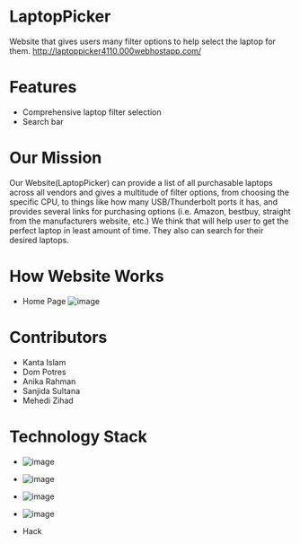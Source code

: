 # LaptopPicker
Website that gives users many filter options to help select the laptop for them.
http://laptoppicker4110.000webhostapp.com/

# Features
- Comprehensive laptop filter selection
- Search bar
# Our Mission
Our Website(LaptopPicker) can provide a list of all purchasable laptops across all vendors and gives a multitude of filter options, from choosing the specific CPU, to things like how many USB/Thunderbolt ports it has, and provides several links for purchasing options (i.e. Amazon, bestbuy, straight from the manufacturers website, etc.) We think that will help user to get the perfect laptop in least amount of time. They also can search for their desired laptops.
# How Website Works
- Home Page
![image](https://user-images.githubusercontent.com/84642696/207211871-7069dcc3-f917-4754-88b0-66bf54e2eea4.png)













# Contributors
- Kanta Islam
- Dom Potres
- Anika Rahman
- Sanjida Sultana
- Mehedi Zihad

# Technology Stack
- ![image](https://user-images.githubusercontent.com/84642696/207213856-01b23754-e64f-4af6-9a98-d0e6458bf0f3.png)

- ![image](https://user-images.githubusercontent.com/84642696/207213894-b747f5d9-c73c-4c47-8917-b41dfc345209.png)

- ![image](https://user-images.githubusercontent.com/84642696/207213975-dda4b04c-bcdf-4c4b-80b5-36ee36f88c5d.png)

- ![image](https://user-images.githubusercontent.com/84642696/207214046-4492932e-ba4e-48c3-ad01-44558cdb24a6.png)

- Hack
